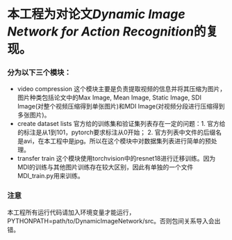 # 本工程为对论文*Dynamic Image Network for Action Recognition*的复现。

### 分为以下三个模块：
 - video compression
 这个模块主要是负责提取视频的信息并将其压缩为图片，图片种类包括论文中的Max Image, Mean Image, Static Image, SDI Image(对整个视频压缩得到单张图片)和MDI Image(对视频分段进行压缩得到多张图片)。
 - create dataset lists
 官方给的训练集和验证集列表存在一定的问题：1. 官方给的标注是从1到101，pytorch要求标注从0开始； 2. 官方列表中文件的后缀名是avi，在本工程中是jpg。所以在这个模块中对数据集列表进行简单的预处理。
 - transfer train
 这个模块使用torchvision中的resnet18进行迁移训练。因为MDI的训练与其他图片训练存在较大区别，因此有单独的一个文件MDI_train.py用来训练。
 
### 注意
本工程所有运行代码请加入环境变量才能运行，PYTHONPATH=path/to/DynamicImageNetwork/src。否则包间关系导入会出错。
